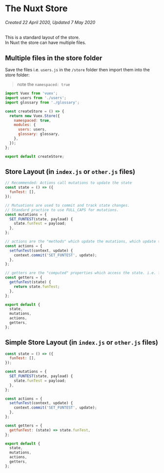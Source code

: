 # The Nuxt Store

###### Created 22 April 2020, Updated 7 May 2020

This is a standard layout of the store.  
In Nuxt the store can have multiple files.

## Multiple files in the store folder

Save the files i.e. `users.js` in the `/store` folder then import them into the store folder:

> note the `namespaced: true`

```javascript
import Vuex from 'vuex';
import users from './users';
import glossary from './glossary';

const createStore = () => {
  return new Vuex.Store({
    namespaced: true,
    modules: {
      users: users,
      glossary: glossary,
    },
  });
};

export default createStore;
```

## Store Layout (in `index.js` or `other.js` files)

```javascript
// Recommended: Actions call mutations to update the state
const state = () => ({
  funTest: [],
});

// Mutuations are used to commit and track state changes.
// Standard practice to use FULL_CAPS for mutations.
const mutations = {
  SET_FUNTEST(state, payload) {
    state.funTest = payload;
  },
};

// actions are the "methods" which update the mutations, which update the state
const actions = {
  setfunTest(context, update) {
    context.commit('SET_FUNTEST', update);
  },
};

// getters are the "computed" properties which access the state. i.e. filter retrieve
const getters = {
  getfunTest(state) {
    return state.funTest;
  },
};

export default {
  state,
  mutations,
  actions,
  getters,
};
```

## Simple Store Layout (in `index.js` or `other.js` files)

```javascript
const state = () => ({
  funTest: [],
});

const mutations = {
  SET_FUNTEST(state, payload) {
    state.funTest = payload;
  },
};

const actions = {
  setfunTest(context, update) {
    context.commit('SET_FUNTEST', update);
  },
};

const getters = {
  getfunTest: (state) => state.funTest,
};

export default {
  state,
  mutations,
  actions,
  getters,
};
```
